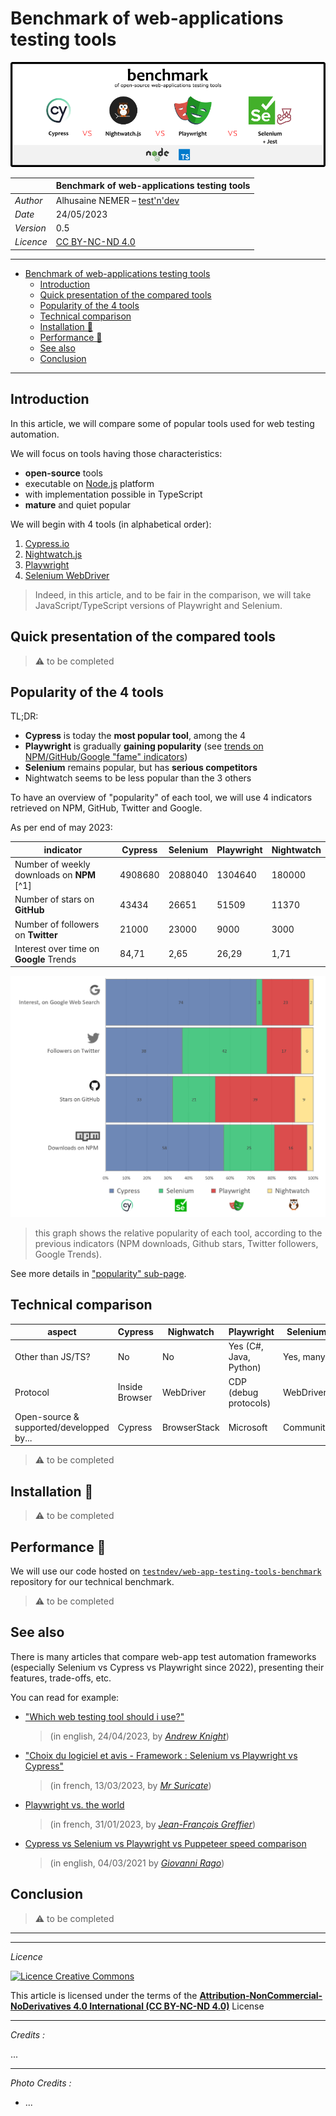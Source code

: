 # Benchmark of web-applications testing tools

![](https://github.com/testndev/web-app-testing-tools-benchmark/raw/main/doc/header-image.png)

|           | Benchmark of web-applications testing tools           |
| --------- | ----------------------------------------------------- |
| _Author_  | Alhusaine NEMER – [test'n'dev](https://testndev.com/) |
| _Date_    | 24/05/2023                                            |
| _Version_ | 0.5                                                   |
| _Licence_ | <a href="#licence">CC BY-NC-ND 4.0</a>                |

---

- [Benchmark of web-applications testing tools](#benchmark-of-web-applications-testing-tools)
  - [Introduction](#introduction)
  - [Quick presentation of the compared tools](#quick-presentation-of-the-compared-tools)
  - [Popularity of the 4 tools](#popularity-of-the-4-tools)
  - [Technical comparison](#technical-comparison)
  - [Installation 🚧](#installation-)
  - [Performance 🚧](#performance-)
  - [See also](#see-also)
  - [Conclusion](#conclusion)

---


## Introduction

In this article, we will compare some of popular tools used for web testing automation. 

We will focus on tools having those characteristics:
- **open-source** tools
- executable on [Node.js](https://nodejs.org) platform
- with implementation possible in TypeScript 
- **mature** and quiet popular

We will begin with 4 tools (in alphabetical order): 

1. [Cypress.io](https://cypress.io/)                                       
2. [Nightwatch.js](https://nightwatchjs.org)                              
3. [Playwright](https://playwright.dev/)                                  
4. [Selenium WebDriver](https://www.selenium.dev/documentation/webdriver/)

> Indeed, in this article, and to be fair in the comparison, we will take JavaScript/TypeScript versions of Playwright and Selenium.

## Quick presentation of the compared tools

> ⚠️ to be completed


## Popularity of the 4 tools

TL;DR:
- **Cypress** is today the **most popular tool**, among the 4
- **Playwright** is gradually **gaining popularity** (see [trends on NPM/GitHub/Google "fame" indicators](./300-web-app-testing-tools-benchmark-popularity.md))
- **Selenium** remains popular, but has **serious competitors**
- Nightwatch seems to be less popular than the 3 others

To have an overview of "popularity" of each tool, we will use 4 indicators retrieved on NPM, GitHub, Twitter and Google.

 As per end of may 2023:

 | indicator                                   | Cypress | Selenium | Playwright | Nightwatch |
 | ------------------------------------------- | ------- | -------- | ---------- | ---------- |
 | Number of weekly downloads on **NPM**  [^1] | 4908680 | 2088040  | 1304640    | 180000     |
 | Number of stars on **GitHub**               | 43434   | 26651    | 51509      | 11370      |
 | Number of followers on **Twitter**          | 21000   | 23000    | 9000       | 3000       |
 | Interest over time on **Google** Trends     | 84,71   | 2,65     | 26,29      | 1,71       |


![](../img/300/relative-popularity-of-tools.png)

> this graph shows the relative popularity of each tool, according to the previous indicators (NPM downloads, Github stars, Twitter followers, Google Trends). 

See more details in ["popularity" sub-page](./300-web-app-testing-tools-benchmark-popularity.md).


## Technical comparison


| aspect                                   | Cypress        | Nighwatch    | Playwright             | Selenium  |
| ---------------------------------------- | -------------- | ------------ | ---------------------- | --------- |
| Other than JS/TS?                        | No             | No           | Yes (C#, Java, Python) | Yes, many |
| Protocol                                 | Inside Browser | WebDriver    | CDP (debug protocols)  | WebDriver |
| Open-source & supported/developped by... | Cypress        | BrowserStack | Microsoft              | Community |
 
> ⚠️ to be completed


## Installation 🚧

> ⚠️ to be completed


## Performance 🚧


We will use our code hosted on [`testndev/web-app-testing-tools-benchmark`](https://github.com/testndev/web-app-testing-tools-benchmark/) repository for our technical benchmark.


> ⚠️ to be completed

## See also

There is many articles that compare web-app test automation frameworks (especially Selenium vs Cypress vs Playwright since 2022), presenting their features, trade-offs, etc. 

You can read for example:
- ["Which web testing tool should i use?"](https://automationpanda.com/2023/04/24/which-web-testing-tool-should-i-use)   
  > (in english, 24/04/2023, by [*Andrew Knight*](https://twitter.com/automationpanda))
- ["Choix du logiciel et avis - Framework : Selenium vs Playwright vs Cypress"](https://blog.mrsuricate.com/choix-logiciel-avis-framework-selenium-playwright-cypress)
  > (in french, 13/03/2023, by [*Mr Suricate*](https://www.mrsuricate.com/))
- [Playwright vs. the world](https://medium.com/@jfgreffier/playwright-vs-the-world-c783e9bf4fc4)
  > (in french, 31/01/2023, by [*Jean-François Greffier*](https://linktr.ee/jfgreffier))
- [Cypress vs Selenium vs Playwright vs Puppeteer speed comparison](https://rag0g.medium.com/cypress-vs-selenium-vs-playwright-vs-puppeteer-speed-comparison-73fd057c2ae9)
  > (in english, 04/03/2021 by [*Giovanni Rago*](https://rag0g.medium.com/))



## Conclusion

> ⚠️ to be completed






----


---

<a id="licence"></a>

_Licence_

<a rel="license" href="http://creativecommons.org/licenses/by-nc-nd/4.0/"><img alt="Licence Creative Commons" style="border-width:0" src="https://i.creativecommons.org/l/by-nc-nd/4.0/88x31.png" /></a> 
 

This article is licensed under the terms of the 
<a rel="license" href="http://creativecommons.org/licenses/by-nc-nd/4.0/">__Attribution-NonCommercial-NoDerivatives 4.0 International (CC BY-NC-ND 4.0)__</a> License

---

_Credits :_

...

---

_Photo Credits :_

- ...
  

